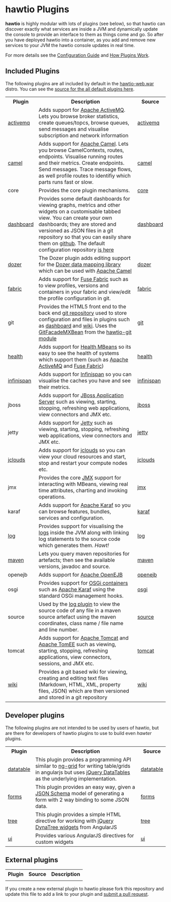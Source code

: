 # hawtio Plugins

**hawtio** is highly modular with lots of plugins (see below), so that hawtio can discover exactly what services are inside a JVM and dynamically update the console to provide an interface to them as things come and go. So after you have deployed hawtio into a container, as you add and remove new services to your JVM the hawtio console updates in real time.

For more details see the [Configuration Guide](http://hawt.io/configuration/index.html) and [How Plugins Work](http://hawt.io/plugins/howPluginsWork.html).

## Included Plugins

The following plugins are all included by default in the [hawtio-web.war](https://oss.sonatype.org/content/repositories/public/io/hawt/hawtio-web/1.2-M24/hawtio-web-1.2-M24.war) distro. You can see the [source for the all default plugins here](https://github.com/hawtio/hawtio/tree/master/hawtio-web/src/main/webapp/app).


<table class="table">
  <tr>
    <th>Plugin</th>
    <th>Description</th>
    <th>Source</th>
  </tr>
  <tr>
    <td><a href="http://hawt.io/plugins/activemq/">activemq</a></td>
    <td>Adds support for <a href="http://activemq.apache.org/">Apache ActiveMQ</a>. Lets you browse broker statistics, create queues/topcs, browse queues, send messages and visualise subscription and network information</td>
    <td><a href="https://github.com/hawtio/hawtio/tree/master/hawtio-web/src/main/webapp/app/activemq">activemq</a></td>
  </tr>
  <tr>
    <td><a href="http://hawt.io/plugins/camel/">camel</a></td>
    <td>Adds support for <a href="http://camel.apache.org/">Apache Camel</a>. Lets you browse CamelContexts, routes, endpoints. Visualise running routes and their metrics. Create endpoints. Send messages. Trace message flows, as well profile routes to identifiy which parts runs fast or slow.</td>
    <td><a href="https://github.com/hawtio/hawtio/tree/master/hawtio-web/src/main/webapp/app/camel">camel</a></td>
  </tr>
  <tr>
    <td>core</td>
    <td>Provides the core plugin mechanisms.</td>
    <td><a href="https://github.com/hawtio/hawtio/tree/master/hawtio-web/src/main/webapp/app/core">core</a></td>
  </tr>
  <tr>
    <td><a href="http://hawt.io/plugins/dashboard/">dashboard</a></td>
    <td>Provides some default dashboards for viewing graphs, metrics and other widgets on a customisable tabbed view. You can create your own dashboards; they are
    stored and versioned as JSON files in a git repository so that you can easily share them on <a href="http://github.com/">github</a>.
    The default configuration repository <a href="https://github.com/hawtio/hawtio-config">is here</a></td>
    <td><a href="https://github.com/hawtio/hawtio/tree/master/hawtio-web/src/main/webapp/app/dashboard">dashboard</a></td>
  </tr>
  <tr>
    <td><a href="http://hawt.io/plugins/dozer/">dozer</a></td>
    <td>The Dozer plugin adds editing support for the <a href="http://dozer.sourceforge.net/">Dozer data mapping library</a> which can be used with <a href="http://camel.apache.org/">Apache Camel</a></td>
    <td><a href="https://github.com/hawtio/hawtio/tree/master/hawtio-web/src/main/webapp/app/dozer">dozer</a></td>
  </tr>
  <tr>
    <td><a href="http://hawt.io/plugins/fabric/">fabric</a></td>
    <td>Adds support for <a href="http://fuse.fusesource.org/fabric/">Fuse Fabric</a> such as to view profiles, versions and containers in your fabric and view/edit the profile configuration in git.</td>
    <td><a href="https://github.com/hawtio/hawtio/tree/master/hawtio-web/src/main/webapp/app/fabric">fabric</a></td>
  </tr>
  <tr>
    <td>git</td>
    <td>Provides the HTML5 front end to the back end <a href="http://git-scm.com/">git repository</a> used to store configuration and files in plugins
    such as <a href="http://hawt.io/plugins/dashboard/">dashboard</a> and <a href="http://hawt.io/plugins/wiki/">wiki</a>. Uses the
    <a href="https://github.com/hawtio/hawtio/blob/master/hawtio-git/src/main/java/io/hawt/git/GitFacadeMXBean.java#L26">GitFacadeMXBean</a> from the <a href="https://github.com/hawtio/hawtio/tree/master/hawtio-git">hawtio-git module</a></td>
    <td><a href="https://github.com/hawtio/hawtio/tree/master/hawtio-web/src/main/webapp/app/git">git</a></td>
  </tr>
  <tr>
    <td><a href="http://hawt.io/plugins/health/">health</a></td>
    <td>Adds support for <a href="http://hawt.io/plugins/health/">Health MBeans</a> so its easy to see the health of systems which support them
    (such as <a href="http://activemq.apache.org/">Apache ActiveMQ</a> and <a href="http://fuse.fusesource.org/fabric/">Fuse Fabric</a>)</td>
    <td><a href="https://github.com/hawtio/hawtio/tree/master/hawtio-web/src/main/webapp/app/health">health</a></td>
  </tr>
  <tr>
    <td><a href="http://hawt.io/plugins/infinispan/">infinispan</a></td>
    <td>Adds support for <a href="http://infinispan.org/">Infinispan</a> so you can visualise the caches you have and see their metrics.</td>
    <td><a href="https://github.com/hawtio/hawtio/tree/master/hawtio-web/src/main/webapp/app/infinispan">infinispan</a></td>
  </tr>
  <tr>
    <td>jboss</td>
    <td>Adds support for <a href="http://www.jboss.org/jbossas">JBoss Application Server</a> such as viewing, starting, stopping, refreshing web applications, view connectors and JMX etc.</td>
    <td><a href="https://github.com/hawtio/hawtio/tree/master/hawtio-web/src/main/webapp/app/jboss">jboss</a></td>
  </tr>
  <tr>
    <td>jetty</td>
    <td>Adds support for <a href="http://www.eclipse.org/jetty/">Jetty</a> such as viewing, starting, stopping, refreshing web applications, view connectors and JMX etc.</td>
    <td><a href="https://github.com/hawtio/hawtio/tree/master/hawtio-web/src/main/webapp/app/jetty">jetty</a></td>
  </tr>
  <tr>
    <td><a href="http://hawt.io/plugins/jclouds/">jclouds</a></td>
    <td>Adds support for <a href="http://jclouds.org/">jclouds</a> so you can view your cloud resources and start, stop and restart your compute nodes etc.</td>
    <td><a href="https://github.com/hawtio/hawtio/tree/master/hawtio-web/src/main/webapp/app/jclouds">jclouds</a></td>
  </tr>
  <tr>
    <td>jmx</td>
    <td>Provides the core <a href="http://www.oracle.com/technetwork/java/javase/tech/javamanagement-140525.html">JMX</a> support for interacting with MBeans, viewing real time attributes, charting and invoking operations.</td>
    <td><a href="https://github.com/hawtio/hawtio/tree/master/hawtio-web/src/main/webapp/app/jmx">jmx</a></td>
  </tr>
  <tr>
    <td>karaf</td>
    <td>Adds support for <a href="http://karaf.apache.org/">Apache Karaf</a> so you can browse features, bundles, services and configuration.</td>
    <td><a href="https://github.com/hawtio/hawtio/tree/master/hawtio-web/src/main/webapp/app/karaf">karaf</a></td>
  </tr>
  <tr>
    <td><a href="http://hawt.io/plugins/logs/">log</a></td>
    <td>Provides support for visualising the <a href="http://hawt.io/plugins/logs/">logs</a> inside the JVM along with linking log statements to the source code which generates them. <i>Hawt!</i></td>
    <td><a href="https://github.com/hawtio/hawtio/tree/master/hawtio-web/src/main/webapp/app/log">log</a></td>
  </tr>
  <tr>
    <td><a href="http://hawt.io/plugins/maven/">maven</a></td>
    <td>Lets you query maven repositories for artefacts; then see the available versions, javadoc and source.</td>
    <td><a href="https://github.com/hawtio/hawtio/tree/master/hawtio-web/src/main/webapp/app/maven">maven</a></td>
  </tr>
  <tr>
    <td>openejb</td>
    <td>Adds support for <a href="http://openejb.apache.org/">Apache OpenEJB</a></td>
    <td><a href="https://github.com/hawtio/hawtio/tree/master/hawtio-web/src/main/webapp/app/openejb">openejb</a></td>
  </tr>
  <tr>
    <td>osgi</td>
    <td>Provides support for <a href="http://www.osgi.org/Main/HomePage">OSGi containers</a> such as <a href="http://karaf.apache.org/">Apache Karaf</a> using the standard OSGi management hooks.</td>
    <td><a href="https://github.com/hawtio/hawtio/tree/master/hawtio-web/src/main/webapp/app/osgi">osgi</a></td>
  </tr>
  <tr>
    <td>source</td>
    <td>Used by the <a href="http://hawt.io/plugins/logs/">log plugin</a> to view the source code of any file in a maven source artefact using the maven coordinates, class name / file name and line number.</td>
    <td><a href="https://github.com/hawtio/hawtio/tree/master/hawtio-web/src/main/webapp/app/source">source</a></td>
  </tr>
  <tr>
    <td>tomcat</td>
    <td>Adds support for <a href="http://tomcat.apache.org/">Apache Tomcat</a> and <a href="http://tomee.apache.org/">Apache TomEE</a> such as viewing, starting, stopping, refreshing applications, view connectors, sessions, and JMX etc.</td>
    <td><a href="https://github.com/hawtio/hawtio/tree/master/hawtio-web/src/main/webapp/app/tomcat">tomcat</a></td>
  </tr>
  <tr>
    <td><a href="http://hawt.io/plugins/wiki/">wiki</a></td>
    <td>Provides a git based wiki for viewing, creating and editing text files (Markdown, HTML, XML, property files, JSON) which are then versioned and stored in a git repository</td>
    <td><a href="https://github.com/hawtio/hawtio/tree/master/hawtio-web/src/main/webapp/app/wiki">wiki</a></td>
  </tr>
</table>


## Developer plugins

The following plugins are not intended to be used by users of hawtio, but are there for developers of hawtio plugins to use to build even _hawter_ plugins.

<table class="table">
  <tr>
    <th>Plugin</th>
    <th>Description</th>
    <th>Source</th>
  </tr>
  <tr>
    <td><a href="https://github.com/hawtio/hawtio/blob/master/hawtio-web/src/main/webapp/app/datatable/doc/developer.md">datatable</a></td>
    <td>This plugin provides a programming API similar to <a href="http://angular-ui.github.com/ng-grid/">ng-grid</a> for writing table/grids in angularjs but uses <a href="http://datatables.net/">jQuery DataTables</a> as the underlying implementation.</td>
    <td><a href="https://github.com/hawtio/hawtio/tree/master/hawtio-web/src/main/webapp/app/datatable">datatable</a></td>
  </tr>
  <tr>
    <td><a href="https://github.com/hawtio/hawtio/blob/master/hawtio-web/src/main/webapp/app/forms/doc/developer.md">forms</a></td>
    <td>This plugin provides an easy way, given a <a href="http://json-schema.org/">JSON Schema</a> model of generating a form with 2 way binding to some JSON data.
</td>
    <td><a href="https://github.com/hawtio/hawtio/tree/master/hawtio-web/src/main/webapp/app/forms">forms</a></td>
  </tr>
  <tr>
    <td><a href="https://github.com/hawtio/hawtio/blob/master/hawtio-web/src/main/webapp/app/tree/doc/developer.md">tree</a></td>
    <td>This plugin provides a simple HTML directive for working with <a href="http://wwwendt.de/tech/dynatree/doc/dynatree-doc.html">jQuery DynaTree widgets</a> from AngularJS
</td>
    <td><a href="https://github.com/hawtio/hawtio/tree/master/hawtio-web/src/main/webapp/app/tree">tree</a></td>
  </tr>
  <tr>
    <td><a href="https://github.com/hawtio/hawtio/blob/master/hawtio-web/src/main/webapp/app/ui/doc/developer.md">ui</a></td>
    <td>Provides various AngularJS directives for custom widgets
</td>
    <td><a href="https://github.com/hawtio/hawtio/tree/master/hawtio-web/src/main/webapp/app/ui">ui</a></td>
  </tr>
</table>

## External plugins

<table class="table">
  <tr>
    <th>Plugin</th>
    <th>Source</th>
    <th>Description</th>
  </tr>
  <tr>
    <td></td>
    <td></td>
    <td></td>
  </tr>
</table>

If you create a new external plugin to hawtio please fork this repository and update this file to add a link to your plugin and [submit a pull request](http://hawt.io/contributing/index.html).
